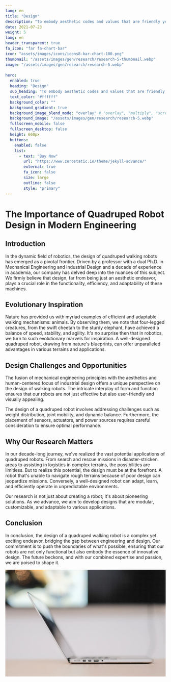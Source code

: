 ```yaml
---
lang: en
title: "Design"
description: "To embody aesthetic codes and values that are friendly yet majestic and lead the spirit of the times, we develop innovative designs and materials."
date: 2021-07-23
weight: 5
lang: en
header_transparent: true
fa_icon: "far fa-chart-bar"
icon: "assets/images/icons/icons8-bar-chart-100.png"
thumbnail: "/assets/images/gen/research/research-5-thumbnail.webp"
image: "/assets/images/gen/research/research-5.webp"

hero:
  enabled: true
  heading: "Design"
  sub_heading: "To embody aesthetic codes and values that are friendly yet majestic and lead the spirit of the times, we develop innovative designs and materials."
  text_color: "#ffffff"
  background_color: ""
  background_gradient: true
  background_image_blend_mode: "overlay" # "overlay", "multiply", "screen"
  background_image: "/assets/images/gen/research/research-5.webp"
  fullscreen_mobile: false
  fullscreen_desktop: false
  height: 660px
  buttons:
    enabled: false
    list:
      - text: "Buy Now"
        url: "https://www.zerostatic.io/theme/jekyll-advance/"
        external: true
        fa_icon: false
        size: large
        outline: false
        style: "primary"
---
```


# The Importance of Quadruped Robot Design in Modern Engineering
 
## Introduction
 
In the dynamic field of robotics, the design of quadruped walking robots has emerged as a pivotal frontier. Driven by a professor with a dual Ph.D. in Mechanical Engineering and Industrial Design and a decade of experience in academia, our company has delved deep into the nuances of this subject. We firmly believe that design, far from being just an aesthetic endeavor, plays a crucial role in the functionality, efficiency, and adaptability of these machines. 
 
## Evolutionary Inspiration
 
Nature has provided us with myriad examples of efficient and adaptable walking mechanisms: animals. By observing them, we note that four-legged creatures, from the swift cheetah to the sturdy elephant, have achieved a balance of speed, stability, and agility. It's no surprise then that in robotics, we turn to such evolutionary marvels for inspiration. A well-designed quadruped robot, drawing from nature's blueprints, can offer unparalleled advantages in various terrains and applications.
 
## Design Challenges and Opportunities
 
The fusion of mechanical engineering principles with the aesthetics and human-centered focus of industrial design offers a unique perspective on the design of walking robots. The intricate interplay of form and function ensures that our robots are not just effective but also user-friendly and visually appealing.
 
The design of a quadruped robot involves addressing challenges such as weight distribution, joint mobility, and dynamic balance. Furthermore, the placement of sensors, actuators, and power sources requires careful consideration to ensure optimal performance.
 
## Why Our Research Matters
 
In our decade-long journey, we've realized the vast potential applications of quadruped robots. From search and rescue missions in disaster-stricken areas to assisting in logistics in complex terrains, the possibilities are limitless. But to realize this potential, the design must be at the forefront. A robot that's unable to navigate rough terrains because of poor design can jeopardize missions. Conversely, a well-designed robot can adapt, learn, and efficiently operate in unpredictable environments.

Our research is not just about creating a robot; it's about pioneering solutions. As we advance, we aim to develop designs that are modular, customizable, and adaptable to various applications.
 
## Conclusion
 
In conclusion, the design of a quadruped walking robot is a complex yet exciting endeavor, bridging the gap between engineering and design. Our commitment is to push the boundaries of what's possible, ensuring that our robots are not only functional but also embody the essence of innovative design. The future beckons, and with our combined expertise and passion, we are poised to shape it.
 
 ![Design In Figma](/assets/images/gen/content/content-2.webp)
